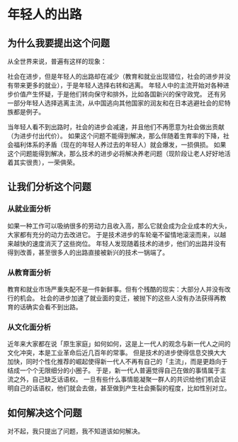 # 年轻人的出路

## 为什么我要提出这个问题

从全世界来说，普遍有这样的现象：

社会在进步，但是年轻人的出路却在减少（教育和就业出现错位，社会的进步并没有带来更多的就业），于是年轻人选择右转和逃离。
年轻人中的主流开始对各种进步价值产生怀疑，于是他们转向保守和排外，比如各国新兴的保守政党。
还有另一部分年轻人选择逃离主流，从中国逃向其他国家的润友和在日本逃避社会的尼特族都是例子。

当年轻人看不到出路时，社会的进步会减速，并且他们不再愿意为社会做出贡献（为进步付出代价）。
如果这个问题不能得到解决，那么伴随着生育率的下降，社会福利体系的矛盾（现在的年轻人养过去的年轻人）就会爆发，一损俱损。
如果这个问题能得到解决，那么技术的进步必将解决养老问题（现阶段让老人好好地活着其实很贵），一荣俱荣。

## 让我们分析这个问题

### 从就业面分析

如果一种工作可以吸纳很多的劳动力且收入高，那么它就会成为企业成本的大头，大家都有充分的动力去改进它。
于是技术进步的车轮毫不留情地滚滚而来，以越来越快的速度消灭了这些岗位。
年轻人发现随着技术的进步，他们的出路并没有得到改善，甚至很多人的出路直接被新兴的技术一锅端了。

### 从教育面分析

教育和就业市场严重失配不是一件新鲜事。但有个残酷的现实：大部分人并没有改行的机会。
社会的进步加速了就业面的变迁，被抛下的这些人没有办法获得再教育的话确实会看不到出路。

### 从文化面分析

近年来大家都在说「原生家庭」如何如何，这是上一代人的观念与新一代人之间的文化冲突，本是工业革命后近几百年的常事。
但是技术的进步使得信息交换大大加快，同时个性化推荐的崛起使得新一代人不再有自己的「主流」，而是更趋向于结成一个个无限细分的小圈子。
于是，新一代人普遍觉得自己在做的事情属于主流之外，自己缺乏话语权。
一旦有些什么事情能凝聚一群人的共识给他们机会证明自己的话语权，他们就会去做，甚至做到产生社会撕裂的程度，比如性别对立。

## 如何解决这个问题

对不起，我只提出了问题，我不知道该如何解决。